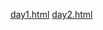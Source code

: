 

[day1.html](http://eilslabs.github.io/teaching/day_1.html)
[day2.html](http://eilslabs.github.io/teaching/day_2.html)

